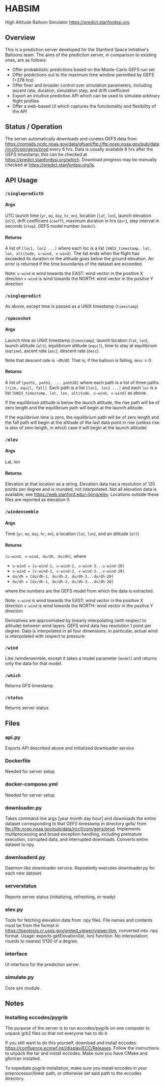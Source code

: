 # HABSIM
High Altitude Balloon Simulator
https://predict.stanfordssi.org

## Overview
This is a prediction server developed for the Stanford Space Initiative's Balloons team. The aims of the prediction server, in comparison to existing ones, are as follows:

- Offer probabilistic predictions based on the Monte-Carlo GEFS run set
- Offer predictions out to the maximum time window permitted by GEFS (+378 hrs)
- Offer finer and broader control over simulation parameters, including ascent rate, duration, simulation step, and drift coefficient
- Export an intuitive prediction API which can be used to simulate arbitrary flight profiles
- Offer a web-based UI which captures the functionality and flexibility of the API

## Status / Operation
The server automatically downloads and curates GEFS data from https://nomads.ncdc.noaa.gov/data/gfsanl/ftp://ftp.ncep.noaa.gov/pub/data/nccf/com/gens/prod every 6 hrs. Data is usually available 6 hrs after the GEFS timestamp; this can be checked at https://predict.stanfordssi.org/which.
Download progress may be manually checked at https://predict.stanfordssi.org/ls.

## API Usage
### `/singlepredicth`
#### Args
UTC launch time (`yr`, `mo`, `day`, `hr`, `mn`), location (`lat`, `lon`), launch elevation (`alt`), drift coefficient (`coeff`), maximum duration in hrs (`dur`), step interval in seconds (`step`), GEFS model number (`model`).

#### Returns
A list of `[loc1, loc2 ...]` where each loc is a list `[UNIX_timestamp, lat, lon, altitude, u-wind, v-wind]`. The list ends when the flight has exceeded its duration or the altitude goes below the ground elevation. An error is returned if the time boundaries of the dataset are exceeded.

Note:
`u-wind` is wind towards the EAST: wind vector in the positive X direction
`v-wind` is wind towards the NORTH: wind vector in the positve Y direction

### `/singlepredict`
As above, except time is passed as a UNIX timestamp (`timestamp`)

### `/spaceshot`
#### Args
Launch time as UNIX timestamp (`timestamp`), launch location (`lat`, `lon`), launch altitude (`alt`), equilibrium altitude (`equil`), time to stay at equilibrium (`eqtime`), ascent rate (`asc`), descent rate (`desc`).

Note that descent rate is -dh/dt. That is, if the balloon is falling, `desc` > 0.

#### Returns
A list of `[path1, path2, ... path20]` where each path is a list of three paths `[rise, equil, fall]`. Each path is a list `[loc1, loc2 ...]` and each `loc` is a list `[UNIX_timestamp, lat, lon, altitude, u-wind, v-wind]` as above.

If the equilibrium altitude is below the launch altitude, the rise path will be of zero length and the equilibrium path will begin at the launch altitude.

If the equilibrium time is zero, the equilibrium path will be of zero length and the fall path will begin at the altitude of the last data point in rise (unless rise is also of zero length, in which case it will begin at the launch altitude)

### `/elev`
#### Args
Lat, lon

#### Returns
Elevation at that location as a string. Elevation data has a resolution of 120 points per degree and is rounded, not interpolated. Not all elevation data is available; see https://web.stanford.edu/~bjing/elev. Locations outside these files are reported as elevation 0.

### `/windensemble`
#### Args
Time (`yr`, `mo`, `day`, `hr`, `mn`), a location (`lat`, `lon`), and an altitude (`alt`)

#### Returns
`[u-wind, v-wind, du/dh, dv/dh]`, where

- `u-wind = [u-wind-1, u-wind-2, u-wind-3...u-wind-20]`
- `v-wind = [v-wind-1, v-wind-2, v-wind-3...v-wind-20]`
- `du/dh = [du/dh-1, du/dh-2, du/dh-3...du/dh-20]`
- `dv/dh = [dv/dh-1, dv/dh-2, dv/dh-3...dv/dh-20]`

where the numbers are the GEFS model from which the data is extracted.

Note:
`u-wind` is wind towards the EAST: wind vector in the positive X direction
`v-wind` is wind towards the NORTH: wind vector in the positve Y direction

Derivatives are approximated by linearly interpolating (with respect to altitude) between wind layers. GEFS wind data has resolution 1 point per degree. Data is interpolated in all four dimensions; in particular, actual wind is interpolated with respect to pressure.

### `/wind`
Like /windensemble, except it takes a model parameter (`model`) and returns only the data for that model.

### `/which`
Returns GFS timestamp

### `/status`
Returns server status

## Files

### api.py
Exports API described above and initialized downloader service

### Dockerfile 
Needed for server setup

### docker-compose.yml
Needed for server setup

### downloader.py
Takes command line args [year month day hour] and downloads the entire dataset corresponding to that GEFS timestamp in directory gefs/ from ftp://ftp.ncep.noaa.gov/pub/data/nccf/com/gens/prod. Implements multiprocessing and broad exception handling, including premature execution, corrupted data, and interrupted downloads. Converts entire dataset to npy.

### downloaderd.py
Daemon-like downloader service. Repeatedly executes downloader.py for each new dataset.

### serverstatus
Reports server status (initializing, refreshing, or ready)

### elev.py
Tools for fetching elevation data from .npy files. File names and contents must be from the format in https://topotools.cr.usgs.gov/gmted_viewer/viewer.htm, converted into .npy format. Usage: exports getElevation(lat, lon) function. No interpolation; rounds to nearest 1/120 of a degree.

### interface
UI interface for the prediction server.

### simulate.py
Core sim module.

## Notes

### Installing eccodes/pygrib
The purpose of the server is to run eccodes/pygrib on one computer to unpack grb2 files so that not everyone has to do it.

If you still want to do this yourself, download and install eccodes: https://confluence.ecmwf.int//display/ECC/Releases.
Follow the instructions to unpack the tar and install eccodes. Make sure you have CMake and gfortran installed.

To expediate pygrib installation, make sure you install eccodes in your preprocessor/linker path, or otherwise set said path to the eccodes directory.